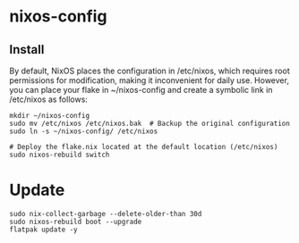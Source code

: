# nixos-config

## Install

By default, NixOS places the configuration in /etc/nixos, which requires root permissions for modification, making it inconvenient for daily use. However, you can place your flake in ~/nixos-config and create a symbolic link in /etc/nixos as follows:

```shell
mkdir ~/nixos-config
sudo mv /etc/nixos /etc/nixos.bak  # Backup the original configuration
sudo ln -s ~/nixos-config/ /etc/nixos

# Deploy the flake.nix located at the default location (/etc/nixos)
sudo nixos-rebuild switch
```

# Update

```shell
sudo nix-collect-garbage --delete-older-than 30d
sudo nixos-rebuild boot --upgrade
flatpak update -y
```

